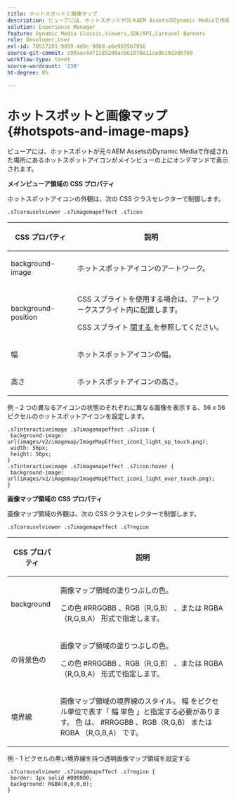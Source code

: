 ```yaml
---
title: ホットスポットと画像マップ
description: ビューアには、ホットスポットが元々AEM AssetsのDynamic Mediaで作成された場所にあるホットスポットアイコンがメインビューの上にオンデマンドで表示されます。
solution: Experience Manager
feature: Dynamic Media Classic,Viewers,SDK/API,Carousel Banners
role: Developer,User
exl-id: 70517201-9d59-4d9c-986d-a6e9655b7956
source-git-commit: c99aac44711852d8ac661878e11ce0b19d3dbf60
workflow-type: tm+mt
source-wordcount: '230'
ht-degree: 0%

---
```


# ホットスポットと画像マップ{#hotspots-and-image-maps}

ビューアには、ホットスポットが元々AEM AssetsのDynamic Mediaで作成された場所にあるホットスポットアイコンがメインビューの上にオンデマンドで表示されます。

<!--<a id="section_061E550C1C1D4DB2BD663A898895B38C"></a>-->

**メインビューア領域の CSS プロパティ**

ホットスポットアイコンの外観は、次の CSS クラスセレクターで制御します。

```
.s7carouselviewer .s7imagemapeffect .s7icon
```

<table id="table_94EE3F5BBE4547C0B4943471CEE7EDE4"> 
 <thead> 
  <tr> 
   <th colname="col1" class="entry"> <p> CSS プロパティ </p> </th> 
   <th colname="col2" class="entry"> <p>説明 </p> </th> 
  </tr> 
 </thead>
 <tbody> 
  <tr> 
   <td colname="col1"> <p> <span class="codeph"> background-image </span> </p> </td> 
   <td colname="col2"> <p>ホットスポットアイコンのアートワーク。 </p> </td> 
  </tr> 
  <tr> 
   <td colname="col1"> <p> <span class="codeph"> background-position </span> </p> </td> 
   <td colname="col2"> <p>CSS スプライトを使用する場合は、アートワークスプライト内に配置します。 </p> <p>CSS スプライト <a href="../../../c-html5-aem-asset-viewers/c-html5-aem-interactive-images/c-html5-aem-interactive-image-customizingviewer/c-html5-aem-interactive-image-customizingviewer.md#section-9b6d8d601cb441d08214dada7bb4eddc" format="dita" scope="local"> 関する </a> を参照してください。 </p> </td> 
  </tr> 
  <tr> 
   <td colname="col1"> <p> <span class="codeph"> 幅 </span> </p> </td> 
   <td colname="col2"> <p>ホットスポットアイコンの幅。 </p> </td> 
  </tr> 
  <tr> 
   <td colname="col1"> <p> <span class="codeph"> 高さ </span> </p> </td> 
   <td colname="col2"> <p>ホットスポットアイコンの高さ。 </p> </td> 
  </tr> 
 </tbody> 
</table>

例 – 2 つの異なるアイコンの状態のそれぞれに異なる画像を表示する、56 x 56 ピクセルのホットスポットアイコンを設定します。

```
.s7interactiveimage .s7imagemapeffect .s7icon { 
 background-image: url(images/v2/imagemap/ImageMapEffect_icon1_light_up_touch.png); 
 width: 56px; 
 height: 56px; 
} 
.s7interactiveimage .s7imagemapeffect .s7icon:hover { 
 background-image: url(images/v2/imagemap/ImageMapEffect_icon1_light_over_touch.png); 
}
```

<!--<a id="section_26D0B8444D1F42D493793FF54968C0B9"></a>-->

**画像マップ領域の CSS プロパティ**

画像マップ領域の外観は、次の CSS クラスセレクターで制御します。

`.s7carouselviewer .s7imagemapeffect .s7region`

<table id="table_DAE7A78AA4A74DC78B2D94F29E8E236B"> 
 <thead> 
  <tr> 
   <th colname="col1" class="entry"> <p> CSS プロパティ </p> </th> 
   <th colname="col2" class="entry"> <p>説明 </p> </th> 
  </tr> 
 </thead>
 <tbody> 
  <tr> 
   <td colname="col1"> <p> <span class="codeph"> background </span> </p> </td> 
   <td colname="col2"> <p>画像マップ領域の塗りつぶしの色。 </p> <p>この色 <span class="codeph">#RRGGBB </span>、<span class="codeph">RGB（R,G,B） </span>、または <span class="codeph"> RGBA （R,G,B,A） </span> 形式で指定します。 </p> </td> 
  </tr> 
  <tr> 
   <td colname="col1"> <p> <span class="codeph"> の背景色の </span> </p> </td> 
   <td colname="col2"> <p>画像マップ領域の塗りつぶしの色。 </p> <p>この色 <span class="codeph">#RRGGBB </span>、<span class="codeph">RGB（R,G,B） </span>、または <span class="codeph"> RGBA （R,G,B,A） </span> 形式で指定します。 </p> </td> 
  </tr> 
  <tr> 
   <td colname="col1"> <p> <span class="codeph"> 境界線 </span> </p> </td> 
   <td colname="col2"> <p> 画像マップ領域の境界線のスタイル。 幅 </span><span class="codeph"> をピクセル単位で表す「<span class="codeph"> 幅 </span> <span class="codeph"> 単色 </span>」と指定する必要があります。<span class="codeph"> 色 </span> は、<span class="codeph"> #RRGGBB </span>、<span class="codeph">RGB（R,G,B） </span> または <span class="codeph"> RGBA （R,G,B,A） </span> です。 </p> </td> 
  </tr> 
 </tbody> 
</table>

例 – 1 ピクセルの黒い境界線を持つ透明画像マップ領域を設定する

```
.s7carouselviewer .s7imagemapeffect .s7region { 
 border: 1px solid #000000; 
 background: RGBA(0,0,0,0);  
}
```
